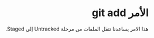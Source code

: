 
# <div dir="rtl"> الأمر git add</div>

  <div  dir="rtl">
هذا الامر يساعدنا نتقل الملفات من مرحلة Untracked إلى Staged.
</div>



